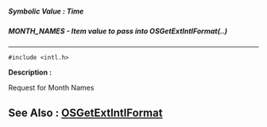 ##### Symbolic Value : Time
##### MONTH_NAMES - Item value to pass into OSGetExtIntlFormat(..)
---
```
#include <intl.h>
```
**Description :**

Request for Month Names

**See Also :**
[OSGetExtIntlFormat](/reference/Func/OSGetExtIntlFormat)
---
